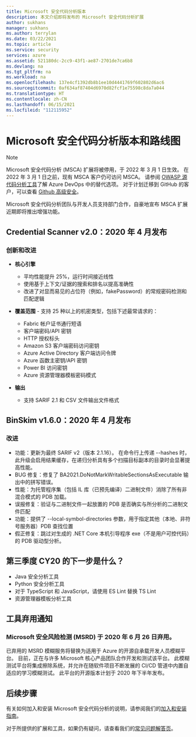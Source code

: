 ```yaml
---
title: Microsoft 安全代码分析版本
description: 本文介绍即将发布的 Microsoft 安全代码分析扩展
author: sukhans
manager: sukhans
ms.author: terrylan
ms.date: 03/22/2021
ms.topic: article
ms.service: security
services: azure
ms.assetid: 521180dc-2cc9-43f1-ae87-2701de7ca6b8
ms.devlang: na
ms.tgt_pltfrm: na
ms.workload: na
ms.openlocfilehash: 137e4cf1392db8b1ee10d4441769f602802d6ac6
ms.sourcegitcommit: 0af634af87404d6970d82fcf1e75598c8da7a044
ms.translationtype: HT
ms.contentlocale: zh-CN
ms.lasthandoff: 06/15/2021
ms.locfileid: "112115952"
---
```

# <a name="microsoft-security-code-analysis-releases-and-roadmap"></a>Microsoft 安全代码分析版本和路线图

> [!Note]
> Microsoft 安全代码分析 (MSCA) 扩展将被停用，于 2022 年 3 月 1 日生效。 在 2022 年 3 月 1 日之前，现有 MSCA 客户仍可访问 MSCA。 请参阅 [OWASP 源代码分析工具](https://owasp.org/www-community/Source_Code_Analysis_Tools)了解 Azure DevOps 中的替代选项。 对于计划迁移到 GitHub 的客户，可以查看 [Github 高级安全](https://docs.github.com/github/getting-started-with-github/about-github-advanced-security)。

Microsoft 安全代码分析团队与开发人员支持部门合作，自豪地宣布 MSCA 扩展近期即将推出增强功能。


## <a name="credential-scanner-v20-released-in-april-2020"></a>Credential Scanner v2.0：2020 年 4 月发布

### <a name="innovations--improvements"></a>创新和改进

- **核心引擎**

   - 平均性能提升 25%，运行时间接近线性
   - 使用基于上下文/证据的搜索和排名以提高准确性
   - 改进了对显而易见的占位符（例如，fakePassword）的常规密码检测和匹配逻辑

- **覆盖范围** - 支持 25 种以上的机密类型，包括下述最常请求的：

   - Fabric 帐户证书通行短语
   - 客户端密码/API 密钥
   - HTTP 授权标头
   - Amazon S3 客户端密码访问密钥
   - Azure Active Directory 客户端访问令牌
   - Azure 函数主密钥/API 密钥
   - Power BI 访问密钥
   - Azure 资源管理器模板密码模式

- **输出**

   - 支持 SARIF 2.1 和 CSV 文件输出文件格式

## <a name="binskim-v160-released-in-april-2020"></a>BinSkim v1.6.0：2020 年 4 月发布

### <a name="improvements"></a>改进

- 功能：更新为最终 SARIF v2（版本 2.1.16）。 在命令行上传递 --hashes 时，此升级会启用结果缓存，在递归分析具有多个扫描目标副本的目录时会显著提高性能。
- BUG 修复：修复了 BA2021.DoNotMarkWritableSectionsAsExecutable 输出中的拼写错误。
- 性能：为托管程序集（包括 IL 库（已预先编译）二进制文件）消除了所有非混合模式的 PDB 加载。
- 误报修复：验证与二进制文件一起放置的 PDB 是否确实与所分析的二进制文件匹配
- 功能：提供了 --local-symbol-directories 参数，用于指定其他（本地、非符号服务器）PDB 查找位置
- 假正修复：跳过对生成的 .NET Core 本机引导程序 exe（不是用户可控代码）的 PDB 驱动型分析。

## <a name="whats-next-in-q3-cy20"></a>第三季度 CY20 的下一步是什么？

- Java 安全分析工具
- Python 安全分析工具
- 对于 TypeScript 和 JavaScript，请使用 ES Lint 替换 TS Lint
- 资源管理器模板分析工具

## <a name="tool-deprecation-notification"></a>工具弃用通知

### <a name="microsoft-security-risk-detection-msrd-is-deprecated-on-june-26-2020"></a>Microsoft 安全风险检测 (MSRD) 于 2020 年 6 月 26 日弃用。

已弃用的 MSRD 模糊服务将替换为适用于 Azure 的开源自承载开发人员模糊平台。 目前，正在与许多 Microsoft 核心产品团队合作开发和测试该平台。 此模糊测试平台将集成擦除系统，并允许在随软件项目不断发展的 CI/CD 管道中内置自适应的学习模糊测试。 此平台的开源版本计划于 2020 年下半年发布。

## <a name="next-steps"></a>后续步骤

有关如何加入和安装 Microsoft 安全代码分析的说明，请参阅我们的[加入和安装指南](security-code-analysis-onboard.md)。

对于所提供的扩展和工具，如果仍有疑问，请查看我们的[常见问题解答页](security-code-analysis-faq.yml)。
